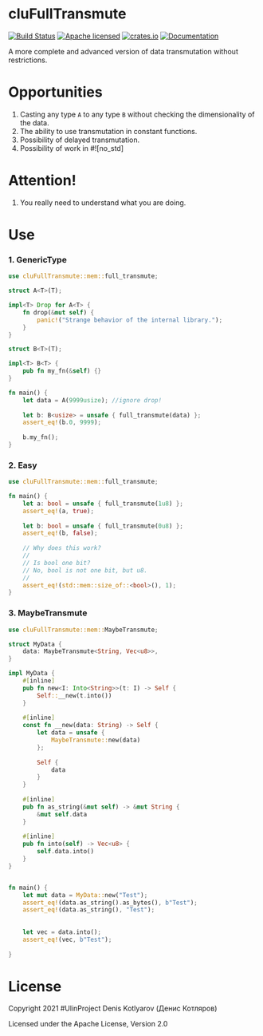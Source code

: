 # cluFullTransmute
[![Build Status](https://travis-ci.org/clucompany/cluFullTransmute.svg?branch=master)](https://travis-ci.org/clucompany/cluFullTransmute)
[![Apache licensed](https://img.shields.io/badge/license-Apache%202.0-blue.svg)](./LICENSE)
[![crates.io](http://meritbadge.herokuapp.com/cluFullTransmute)](https://crates.io/crates/cluFullTransmute)
[![Documentation](https://docs.rs/cluFullTransmute/badge.svg)](https://docs.rs/cluFullTransmute)

A more complete and advanced version of data transmutation without restrictions.

# Opportunities
1. Casting any type `A` to any type `B` without checking the dimensionality of the data.
2. The ability to use transmutation in constant functions.
3. Possibility of delayed transmutation.
4. Possibility of work in #!\[no_std\]

# Attention!

1. You really need to understand what you are doing.


# Use

### 1. GenericType

```rust
use cluFullTransmute::mem::full_transmute;

struct A<T>(T);

impl<T> Drop for A<T> {
	fn drop(&mut self) {
		panic!("Strange behavior of the internal library.");
	}
}

struct B<T>(T);

impl<T> B<T> {
	pub fn my_fn(&self) {}
}

fn main() {
	let data = A(9999usize); //ignore drop!
	
	let b: B<usize> = unsafe { full_transmute(data) };
	assert_eq!(b.0, 9999);
	
	b.my_fn();
}
```

### 2. Easy

```rust
use cluFullTransmute::mem::full_transmute;

fn main() {
	let a: bool = unsafe { full_transmute(1u8) };
	assert_eq!(a, true);
	
	let b: bool = unsafe { full_transmute(0u8) };
	assert_eq!(b, false);
	
	// Why does this work?
	//
	// Is bool one bit?
	// No, bool is not one bit, but u8.
	//
	assert_eq!(std::mem::size_of::<bool>(), 1);
}
```

### 3. MaybeTransmute

```rust
use cluFullTransmute::mem::MaybeTransmute;

struct MyData {
	data: MaybeTransmute<String, Vec<u8>>,
}

impl MyData {
	#[inline]
	pub fn new<I: Into<String>>(t: I) -> Self {
		Self::__new(t.into())
	}
	
	#[inline]
	const fn __new(data: String) -> Self {
		let data = unsafe {
			MaybeTransmute::new(data)
		};
		
		Self {
			data
		}	
	}
	
	#[inline]
	pub fn as_string(&mut self) -> &mut String {
		&mut self.data
	}
	
	#[inline]
	pub fn into(self) -> Vec<u8> {
		self.data.into()
	}
}


fn main() {
	let mut data = MyData::new("Test");
	assert_eq!(data.as_string().as_bytes(), b"Test");
	assert_eq!(data.as_string(), "Test");
	
	
	let vec = data.into();
	assert_eq!(vec, b"Test");
	
}
```


# License

Copyright 2021 #UlinProject Denis Kotlyarov (Денис Котляров)

Licensed under the Apache License, Version 2.0
